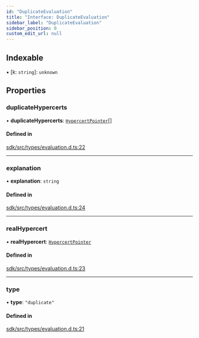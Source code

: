 ```yaml
---
id: "DuplicateEvaluation"
title: "Interface: DuplicateEvaluation"
sidebar_label: "DuplicateEvaluation"
sidebar_position: 0
custom_edit_url: null
---
```


## Indexable

▪ [k: `string`]: `unknown`

## Properties

### duplicateHypercerts

• **duplicateHypercerts**: [`HypercertPointer`](HypercertPointer.md)[]

#### Defined in

[sdk/src/types/evaluation.d.ts:22](https://github.com/hypercerts-org/hypercerts/blob/15d38fc/sdk/src/types/evaluation.d.ts#L22)

---

### explanation

• **explanation**: `string`

#### Defined in

[sdk/src/types/evaluation.d.ts:24](https://github.com/hypercerts-org/hypercerts/blob/15d38fc/sdk/src/types/evaluation.d.ts#L24)

---

### realHypercert

• **realHypercert**: [`HypercertPointer`](HypercertPointer.md)

#### Defined in

[sdk/src/types/evaluation.d.ts:23](https://github.com/hypercerts-org/hypercerts/blob/15d38fc/sdk/src/types/evaluation.d.ts#L23)

---

### type

• **type**: `"duplicate"`

#### Defined in

[sdk/src/types/evaluation.d.ts:21](https://github.com/hypercerts-org/hypercerts/blob/15d38fc/sdk/src/types/evaluation.d.ts#L21)
